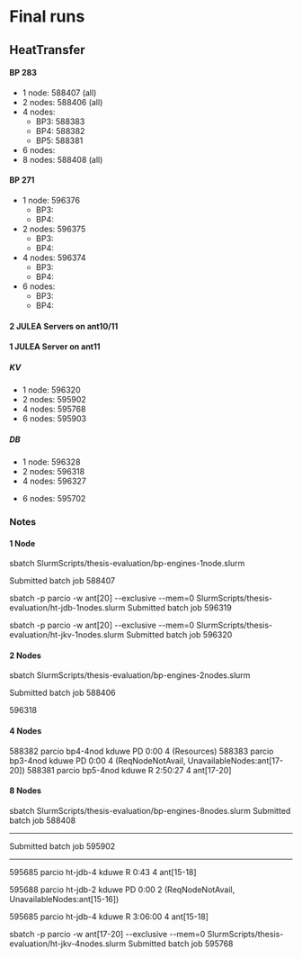 # Final runs

## HeatTransfer


#### BP 283
- 1 node: 588407 (all)
- 2 nodes: 588406 (all)
- 4 nodes:
    - BP3: 588383
    - BP4: 588382
    - BP5: 588381
- 6 nodes:
- 8 nodes: 588408 (all)


#### BP 271
- 1 node:  596376
    - BP3:
    - BP4:
- 2 nodes: 596375
    - BP3:
    - BP4:
- 4 nodes: 596374
    - BP3:
    - BP4:
- 6 nodes: 
    - BP3:
    - BP4:


#### 2 JULEA Servers on ant10/11
<!-- neue ht messungen 271 -->
<!-- https://github.com/julea-io/adios2/commit/2c6b0aa13f1b36329746d607a816441b7521e4e5 -->



#### 1 JULEA Server on ant11
<!-- -----------------  nur ein juleaserver auf ant11 -->
<!-- alte ht messungen 271 -> zuviel output beim read -->
<!-- https://github.com/julea-io/adios2/commit/9b807d0c2acb4773b1d1dec1ee16b41cadf29bd2 -->


##### KV
- 1 node:  596320
- 2 nodes: 595902
- 4 nodes: 595768
- 6 nodes: 595903

##### DB
- 1 node:  596328
- 2 nodes: 596318
- 4 nodes: 596327
<!-- - 4 nodes: 596365 -->
- 6 nodes: 595702

<!-- - 1 node:  596319 -->
<!-- -> query fehlt inhalt -->
<!-- - 4 nodes: 
596327 -> letzer query fehlt
595685 -> letzter dai query fehlt -->
<!-- 596326 -> wrong config -->



### Notes

#### 1 Node
sbatch SlurmScripts/thesis-evaluation/bp-engines-1node.slurm 
<!-- Submitted batch job 588403 -->
<!-- Submitted batch job 588404 -->
Submitted batch job 588407

sbatch -p parcio -w ant[20] --exclusive --mem=0 SlurmScripts/thesis-evaluation/ht-jdb-1nodes.slurm 
Submitted batch job 596319

sbatch -p parcio -w ant[20] --exclusive --mem=0 SlurmScripts/thesis-evaluation/ht-jkv-1nodes.slurm 
Submitted batch job 596320


#### 2 Nodes

sbatch SlurmScripts/thesis-evaluation/bp-engines-2nodes.slurm 
<!-- Submitted batch job 588405 -->
Submitted batch job 588406

596318



#### 4 Nodes

<!-- sbatch SlurmScripts/thesis-evaluation/bp-engines-4nodes.slurm 
Submitted batch job 587946

sbatch SlurmScripts/thesis-evaluation/bp4-4nodes.slurm 
Submitted batch job 588222

sbatch SlurmScripts/thesis-evaluation/bp3-4nodes.slurm 
Submitted batch job 588223 -->

588382    parcio bp4-4nod    kduwe PD       0:00      4 (Resources)
588383    parcio bp3-4nod    kduwe PD       0:00      4 (ReqNodeNotAvail, UnavailableNodes:ant[17-20])
588381    parcio bp5-4nod    kduwe  R    2:50:27      4 ant[17-20]



#### 8 Nodes

sbatch SlurmScripts/thesis-evaluation/bp-engines-8nodes.slurm 
Submitted batch job 588408


----------------------------------

<!-- 595903    parcio ht-jkv-6    kduwe  R    1:47:16      6 ant[15-20] -->

<!-- sbatch -p parcio -w ant[19-20] --exclusive --mem=0 SlurmScripts/thesis-evaluation/ht-jkv-2nodes.slurm  -->
Submitted batch job 595902

<!-- sbatch -p parcio -w ant[19-20] --exclusive --mem=0 SlurmScripts/thesis-evaluation/ht-jdb-2nodes.slurm 
Submitted batch job 596318 -->


------------------------------
<!-- Note: abgebrochen, weil query zu lange dauert; schreiben lesen daten sind ok; Reihenfolge getauscht auf eine Iteration zurückgeschraubt -->
<!-- 595684    parcio ht-jdb-4    kduwe  R       1:47      4 ant[15-18] -->
595685    parcio ht-jdb-4    kduwe  R       0:43      4 ant[15-18]

<!-- 595686    parcio ht-jkv-4    kduwe PD       0:00      4 (Resources) -->
595688    parcio ht-jdb-2    kduwe PD       0:00      2 (ReqNodeNotAvail, UnavailableNodes:ant[15-16])
<!-- 595689    parcio ht-jkv-2    kduwe PD       0:00      2 (ReqNodeNotAvail, UnavailableNodes:ant[15-16]) -->
595685    parcio ht-jdb-4    kduwe  R    3:06:00      4 ant[15-18]

sbatch -p parcio -w ant[17-20] --exclusive --mem=0 SlurmScripts/thesis-evaluation/ht-jkv-4nodes.slurm 
Submitted batch job 595768

<!-- -> error for larges process config: potentially because julea-server was full? 595769    parcio ht-jkv-6    kduwe  R      27:42      6 ant[15-20] -->

